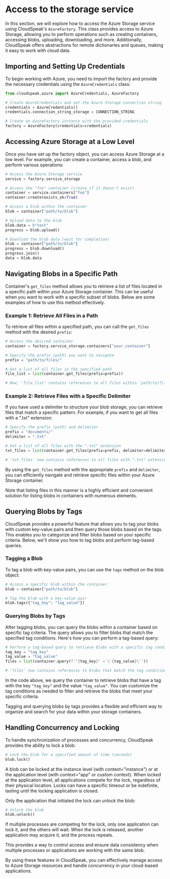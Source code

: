 # Access to the storage service

In this section, we will explore how to access the Azure Storage service using CloudSpeak's `AzureFactory`. This class provides access to Azure Storage, allowing you to perform operations such as creating containers, accessing blobs, uploading, downloading, and more. Additionally, CloudSpeak offers abstractions for remote dictionaries and queues, making it easy to work with cloud data.

## Importing and Setting Up Credentials

To begin working with Azure, you need to import the factory and provide the necessary credentials using the `AzureCredentials` class:

```python
from cloudspeak.azure import AzureCredentials, AzureFactory

# Create AzureCredentials and set the Azure Storage connection string
credentials = AzureCredentials()
credentials.connection_string_storage = CONNECTION_STRING

# Create an AzureFactory instance with the provided credentials
factory = AzureFactory(credentials=credentials)
```

## Accessing Azure Storage at a Low Level

Once you have set up the factory object, you can access Azure Storage at a low level. For example, you can create a container, access a blob, and perform various operations:

```python
# Access the Azure Storage service
service = factory.service_storage

# Access the "foo" container (create if it doesn't exist)
container = service.containers["foo"]
container.create(exists_ok=True)

# Access a blob within the container
blob = container["path/to/blob"]

# Upload data to the blob
blob.data = b"test"
progress = blob.upload()

# Download the blob data (wait for completion)
blob = container["path/to/blob"]
progress = blob.download()
progress.join()
data = blob.data
```

## Navigating Blobs in a Specific Path

Container's `get_files` method allows you to retrieve a list of files located in a specific path within your Azure Storage container. This can be useful when you want to work with a specific subset of blobs. Below are some examples of how to use this method effectively.

### Example 1: Retrieve All Files in a Path

To retrieve all files within a specified path, you can call the `get_files` method with the desired `prefix`:

```python
# Access the desired container
container = factory.service_storage.containers["your_container"]

# Specify the prefix (path) you want to navigate
prefix = "path/to/files/"

# Get a list of all files in the specified path
file_list = list(container.get_files(prefix=prefix))

# Now, 'file_list' contains references to all files within 'path/to/files/'
```

### Example 2: Retrieve Files with a Specific Delimiter

If you have used a delimiter to structure your blob storage, you can retrieve files that match a specific pattern. For example, if you want to get all files with a ".txt" extension:

```python
# Specify the prefix (path) and delimiter
prefix = "documents/"
delimiter = ".txt"

# Get a list of all files with the ".txt" extension
txt_files = list(container.get_files(prefix=prefix, delimiter=delimiter))

# 'txt_files' now contains references to all files with ".txt" extension within 'documents/' path
```

By using the `get_files` method with the appropriate `prefix` and `delimiter`, you can efficiently navigate and retrieve specific files within your Azure Storage container.

Note that listing files in this manner is a highly efficient and convenient solution for listing blobs in containers with numerous elements.

## Querying Blobs by Tags

CloudSpeak provides a powerful feature that allows you to tag your blobs with custom key-value pairs and then query those blobs based on the tags. This enables you to categorize and filter blobs based on your specific criteria. Below, we'll show you how to tag blobs and perform tag-based queries.

### Tagging a Blob

To tag a blob with key-value pairs, you can use the `tags` method on the blob object:

```python
# Access a specific blob within the container
blob = container["path/to/blob"]

# Tag the blob with a key-value pair
blob.tags({"tag_key": "tag_value"})
```

### Querying Blobs by Tags

After tagging blobs, you can query the blobs within a container based on specific tag criteria. The query allows you to filter blobs that match the specified tag conditions. Here's how you can perform a tag-based query:

```python
# Perform a tag-based query to retrieve blobs with a specific tag condition
tag_key = "tag_key"
tag_value = "tag_value"
files = list(container.query(f'"{tag_key}" = \'{tag_value}\''))

# 'files' now contains references to blobs that match the tag condition
```

In the code above, we query the container to retrieve blobs that have a tag with the key `"tag_key"` and the value `"tag_value"`. You can customize the tag conditions as needed to filter and retrieve the blobs that meet your specific criteria.

Tagging and querying blobs by tags provides a flexible and efficient way to organize and search for your data within your storage containers.

## Handling Concurrency and Locking

To handle synchronization of processes and concurrency, CloudSpeak provides the ability to lock a blob:

```python
# Lock the blob for a specified amount of time (seconds)
blob.lock()
```

A blob can be locked at the instance level (with context="instance") or at the application level (with context="app" or custom context). When locked at the application level, all applications compete for the lock, regardless of their physical location. Locks can have a specific timeout or be indefinite, lasting until the locking application is closed.

Only the application that initiated the lock can unlock the blob:

```python
# Unlock the blob
blob.unlock()
```
If multiple processes are competing for the lock, only one application can lock it, and the others will wait. When the lock is released, another application may acquire it, and the process repeats.

This provides a way to control access and ensure data consistency when multiple processes or applications are working with the same blob.

By using these features in CloudSpeak, you can effectively manage access to Azure Storage resources and handle concurrency in your cloud-based applications.
